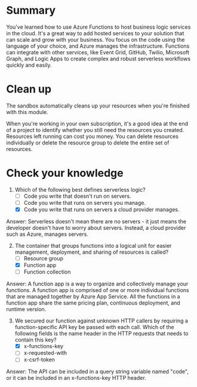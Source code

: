 # Summary

You've learned how to use Azure Functions to host business logic services in the cloud. It's a great way to add hosted services to your solution that can scale and grow with your business. You focus on the code using the language of your choice, and Azure manages the infrastructure. Functions can integrate with other services, like Event Grid, GitHub, Twilio, Microsoft Graph, and Logic Apps to create complex and robust serverless workflows quickly and easily.

# Clean up
The sandbox automatically cleans up your resources when you're finished with this module.

When you're working in your own subscription, it's a good idea at the end of a project to identify whether you still need the resources you created. Resources left running can cost you money. You can delete resources individually or delete the resource group to delete the entire set of resources.

# Check your knowledge
1. Which of the following best defines serverless logic?
    - [ ] Code you write that doesn't run on servers.
    - [ ] Code you write that runs on servers you manage.
    - [x] Code you write that runs on servers a cloud provider manages.

Answer: Serverless doesn't mean there are no servers - it just means the developer doesn't have to worry about servers. Instead, a cloud provider such as Azure, manages servers.

2. The container that groups functions into a logical unit for easier management, deployment, and sharing of resources is called?
    - [ ] Resource group
    - [x] Function app
    - [ ] Function collection

Answer: A function app is a way to organize and collectively manage your functions. A function app is comprised of one or more individual functions that are managed together by Azure App Service. All the functions in a function app share the same pricing plan, continuous deployment, and runtime version.

3. We secured our function against unknown HTTP callers by requiring a function-specific API key be passed with each call. Which of the following fields is the name header in the HTTP requests that needs to contain this key?
    - [x] x-functions-key
    - [ ] x-requested-with
    - [ ] x-csrf-token

Answer: The API can be included in a query string variable named "code", or it can be included in an x-functions-key HTTP header.
